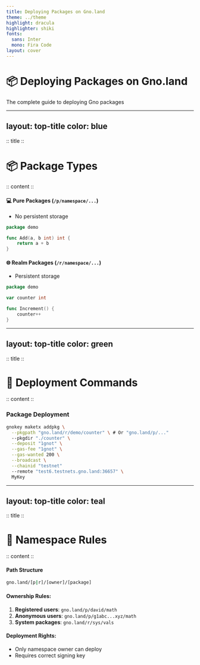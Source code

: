 ```yaml
---
title: Deploying Packages on Gno.land
theme: ../theme
highlight: dracula
highlighter: shiki
fonts:
  sans: Inter
  mono: Fira Code
layout: cover
---
```


# 📦 Deploying Packages on Gno.land
The complete guide to deploying Gno packages

<!-- 
Focus on:
- Pure vs Realm packages
- Deployment workflow
- Testing strategies
-->

---
layout: top-title
color: blue
---

:: title ::
# 📦 Package Types
:: content ::


#### 💻 Pure Packages (`/p/namespace/...`)
- No persistent storage

```go
package demo

func Add(a, b int) int {
    return a + b
}
```

#### 🌐 Realm Packages (`/r/namespace/...`)
- Persistent storage

```go
package demo

var counter int

func Increment() {
    counter++
}
```

---
layout: top-title
color: green
---

:: title ::
# 🔧 Deployment Commands
:: content ::

### Package Deployment
```bash
gnokey maketx addpkg \
  --pkgpath "gno.land/r/demo/counter" \ # Or "gno.land/p/..."
  --pkgdir "./counter" \
  --deposit "1gnot" \
  --gas-fee "1gnot" \
  --gas-wanted 200 \
  --broadcast \
  --chainid "testnet"
  --remote "test6.testnets.gno.land:36657" \
  MyKey
```

---
layout: top-title
color: teal
---

:: title ::
# 🔐 Namespace Rules
:: content ::

#### Path Structure
```bash
gno.land/[p|r]/[owner]/[package]
```

#### Ownership Rules:
1. **Registered users**: `gno.land/p/david/math`
2. **Anonymous users**: `gno.land/p/g1abc...xyz/math`
3. **System packages**: `gno.land/r/sys/vals`

#### Deployment Rights:
- Only namespace owner can deploy
- Requires correct signing key
